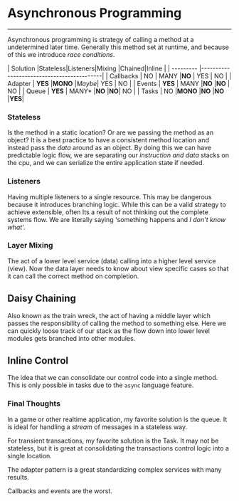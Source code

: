 # Asynchronous Programming
___

Asynchronous programming is strategy of calling a method at a undetermined later time. Generally this method set at runtime, and because of this we introduce *race conditions*.


| Solution  |Stateless|Listeners|Mixing |Chained|Inline |
| --------- |-------------------------------------------|
| Callbacks | NO      | MANY    |**NO** | YES   | NO    |
| Adapter   | **YES** |**MONO** |*Maybe*| YES   | NO    |
| Events    | **YES** | MANY    |**NO** |**NO** | NO    |
| Queue     | **YES** | MANY*    |**NO** |**NO**| NO    |
| Tasks     | NO      |**MONO** |**NO** |**NO** |**YES**|


### Stateless
Is the method in a static location? Or are we passing the method as an object? It is a best practice to have a consistent method location and instead pass the *data* around as an object. By doing this we can have predictable logic flow, we are separating our *instruction and data* stacks on the cpu, and we can serialize the entire application state if needed.

### Listeners

Having multiple listeners to a single resource. This may be dangerous because it introduces branching logic. While this can be a valid strategy to achieve extensible, often Its a result of not thinking out the complete systems flow. We are literally saying 'something happens and *I don't know what*'. 

### Layer Mixing
The act of a lower level service (data) calling into a higher level service (view). Now the data layer needs to know about view specific cases so that it can call the correct method on completion. 

## Daisy Chaining

Also known as the train wreck, the act of having a middle layer which passes the responsibility of calling the method to something else. Here we can quickly loose track of our stack as the flow down into lower level modules gets branched into other modules.

## Inline Control
The idea that we can consolidate our control code into a single method. This is only possible in tasks due to the `async` language feature.

### Final Thoughts

In a game or other realtime application, my favorite solution is the queue. It is ideal for handling a *stream* of messages in a stateless way.

For transient transactions, my favorite solution is the Task. It may not be stateless, but it is great at consolidating the transactions control logic into a single location.

The adapter pattern is a great standardizing complex services with many results.

Callbacks and events are the worst.